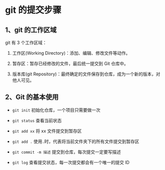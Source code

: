 # git 的提交步骤

## 1、git 的工作区域

git 有 3 个工作区域：

1. 工作区(Working Directory)：添加、编辑、修改文件等动作。

2. 暂存区：暂存已经修改的文件，最后统一提交到 Git 仓库中。

3. 版本库(git Repository)：最终确定的文件保存到仓库，成为一个新的版本，对他人可见。

## 2、Git 的基本使用

- `git init` 初始化仓库，一个项目只需要做一次

- `git status` 查看当前状态
- `git add xx` 将 xx 文件提交到暂存区
- `git add .` 使用`.`时，代表将当前文件夹下的所有文件提交到暂存区
- `git commit -m 描述` 提交到仓库，每次提交一定要写描述
- `git log` 查看提交状态，每一次提交都会有一个唯一的提交 ID
